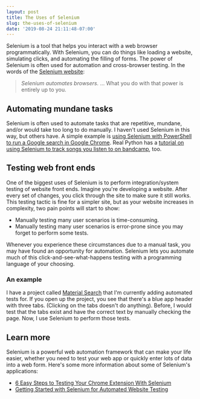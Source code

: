 ```yaml
---
layout: post
title: The Uses of Selenium
slug: the-uses-of-selenium
date: '2019-08-24 21:11:48-07:00'
---
```


Selenium is a tool that helps you interact with a web browser programmatically.
With Selenium, you can do things like loading a website, simulating clicks, and
automating the filling of forms. The power of Selenium is often used for
automation and cross-browser testing. In the words of the [Selenium
website](https://www.seleniumhq.org):

> *Selenium automates browsers.* ... What you do with that power is entirely up
> to you.

## Automating mundane tasks

Selenium is often used to automate tasks that are repetitive, mundane, and/or
would take too long to do manually. I haven't used Selenium in this way, but
others have. A simple example is [using Selenium with PowerShell to run a Google
search in Google
Chrome](https://tech.mavericksevmont.com/blog/powershell-selenium-automate-web-browser-interactions-part-i/).
Real Python has a [tutorial on using Selenium to track songs you listen to on
bandcamp](https://realpython.com/modern-web-automation-with-python-and-selenium/),
too.

## Testing web front ends

One of the biggest uses of Selenium is to perform integration/system testing of
website front ends. Imagine you're developing a website. After every set of
changes, you click through the site to make sure it still works. This testing
tactic is fine for a simpler site, but as your website increases in complexity,
two pain points will start to show:

- Manually testing many user scenarios is time-consuming.
- Manually testing many user scenarios is error-prone since you may forget to
perform some tests.

Whenever you experience these circumstances due to a manual task, you may have
found an opportunity for automation. Selenium lets you automate much of this
click-and-see-what-happens testing with a programming language of your choosing.

### An example

I have a project called [Material
Search](https://jmanuel1.github.io/material-search/#!/material-search/) that I'm
currently adding automated tests for. If you open up the project, you see that
there's a blue app header with three tabs. (Clicking on the tabs doesn't do
anything). Before, I would test that the tabs exist and have the correct text by
manually checking the page. Now, I use Selenium to perform those tests.

## Learn more

Selenium is a powerful web automation framework that can make your life easier,
whether you need to test your web app or quickly enter lots of data into a web
form. Here's some more information about some of Selenium's applications:

- [6 Easy Steps to Testing Your Chrome Extension With
Selenium](https://www.blazemeter.com/blog/6-easy-steps-testing-your-chrome-extension-selenium)
- [Getting Started with Selenium for Automated Website
Testing](https://wiki.saucelabs.com/display/DOCS/Getting+Started+with+Selenium+for+Automated+Website+Testing)

